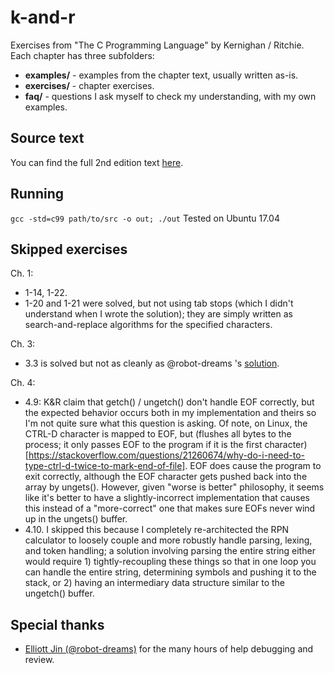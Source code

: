 # k-and-r
Exercises from "The C Programming Language" by Kernighan / Ritchie. Each chapter has three subfolders:

* **examples/** - examples from the chapter text, usually written as-is.
* **exercises/** - chapter exercises.
* **faq/** - questions I ask myself to check my understanding, with my own examples.

## Source text
You can find the full 2nd edition text [here](http://cs.indstate.edu/~cbasavaraj/cs559/the_c_programming_language_2.pdf).

## Running
`gcc -std=c99 path/to/src -o out; ./out`
Tested on Ubuntu 17.04

## Skipped exercises
Ch. 1:
* 1-14, 1-22.
* 1-20 and 1-21 were solved, but not using tab stops (which I didn't understand when I wrote the solution); they are simply written as search-and-replace algorithms for the specified characters.

Ch. 3:
* 3.3 is solved but not as cleanly as @robot-dreams 's [solution](https://gist.github.com/robot-dreams/34d10248bc474f5a4312fa72e325656a).

Ch. 4:
* 4.9: K&R claim that getch() / ungetch() don't handle EOF correctly, but the expected behavior occurs both in my implementation and theirs so I'm not quite sure what this question is asking. Of note, on Linux, the CTRL-D character is mapped to EOF, but (flushes all bytes to the process; it only passes EOF to the program if it is the first character) [https://stackoverflow.com/questions/21260674/why-do-i-need-to-type-ctrl-d-twice-to-mark-end-of-file]. EOF does cause the program to exit correctly, although the EOF character gets pushed back into the array by ungets(). However, given "worse is better" philosophy, it seems like it's better to have a slightly-incorrect implementation that causes this instead of a "more-correct" one that makes sure EOFs never wind up in the ungets() buffer.
* 4.10. I skipped this because I completely re-architected the RPN calculator
to loosely couple and more robustly handle parsing, lexing, and token handling; a solution involving parsing the entire string either would require 1) tightly-recoupling these  things so that in one loop you can handle the entire string, determining symbols and pushing it to the stack, or 2) having an intermediary data structure similar to the ungetch() buffer.

## Special thanks
* [Elliott Jin (@robot-dreams)](https://github.com/robot-dreams) for the many hours of help debugging and review.
